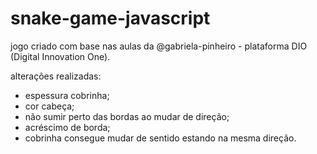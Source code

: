 # snake-game-javascript

jogo criado com base nas aulas da @gabriela-pinheiro - plataforma DIO (Digital Innovation One).

alterações realizadas:

- espessura cobrinha;
- cor cabeça;
- não sumir perto das bordas ao mudar de direção;
- acréscimo de borda;
- cobrinha consegue mudar de sentido estando na mesma direção.

